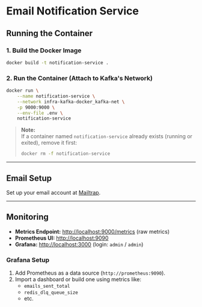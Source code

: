 # Email Notification Service

## Running the Container

### 1. Build the Docker Image

```bash
docker build -t notification-service .
```

### 2. Run the Container (Attach to Kafka's Network)

```bash
docker run \
    --name notification-service \
    --network infra-kafka-docker_kafka-net \
    -p 9000:9000 \
    --env-file .env \
    notification-service
```

> **Note:**  
> If a container named `notification-service` already exists (running or exited), remove it first:
>
> ```bash
> docker rm -f notification-service
> ```

---

## Email Setup

Set up your email account at [Mailtrap](https://mailtrap.io/home).

---

## Monitoring

- **Metrics Endpoint:** [http://localhost:9000/metrics](http://localhost:9000/metrics) (raw metrics)
- **Prometheus UI:** [http://localhost:9090](http://localhost:9090)
- **Grafana:** [http://localhost:3000](http://localhost:3000) (login: `admin` / `admin`)

### Grafana Setup

1. Add Prometheus as a data source (`http://prometheus:9090`).
2. Import a dashboard or build one using metrics like:
     - `emails_sent_total`
     - `redis_dlq_queue_size`
     - etc.

